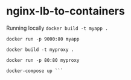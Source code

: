# nginx-lb-to-containers
Running locally
`docker build -t myapp . `

`docker run -p 9000:80 myapp`


`docker build -t myproxy . `

`docker run -p 80:80 myproxy`

```cd nginx-lb-to-containers
docker-compose up ```
